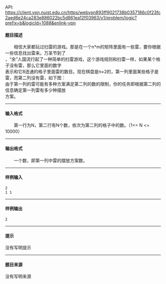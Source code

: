 API: https://client.vpn.nuist.edu.cn/https/webvpn893ff9021738b0357186c0f23fc2aed6e24ca283e886022bc5d861ea12f03963/v1/problem/logic?prefix=b&logicId=1088&enlink-vpn

#### 题目描述

　　相信大家都玩过扫雷的游戏。那是在一个n\*m的矩阵里面有一些雷，要你根据一些信息找出雷来。万圣节到了  
，“余”人国流行起了一种简单的扫雷游戏，这个游戏规则和扫雷一样，如果某个格子没有雷，那么它里面的数字  
表示和它8连通的格子里面雷的数目。现在棋盘是n×2的，第一列里面某些格子是雷，而第二列没有雷，如下图：  
由于第一列的雷可能有多种方案满足第二列的数的限制，你的任务即根据第二列的信息确定第一列雷有多少种摆放  
方案。

---

#### 输入格式

　　第一行为N，第二行有N个数，依次为第二列的格子中的数。（1<= N <= 10000）

---

#### 输出格式

　　一个数，即第一列中雷的摆放方案数。

---

#### 样例输入
```
2
1 1
```

---

#### 样例输出
```
2
```

---

#### 提示

没有写明提示

---

#### 题目来源

没有写明来源